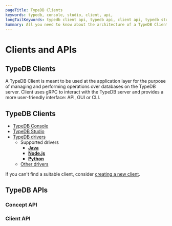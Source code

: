 ```yaml
---
pageTitle: TypeDB Clients
keywords: typedb, console, studio, client, api, 
longTailKeywords: typedb client api, typedb api, client api, typedb studio, typedb console
Summary: All you need to know about the architecture of a TypeDB Client.
---
```


# Clients and APIs

## TypeDB Clients

A TypeDB Client is meant to be used at the application layer for the purpose of managing and performing operations over 
databases on the TypeDB server. Client uses gRPC to interact with the TypeDB server and provides a more user-friendly interface: API, GUI or CLI.

<!---
List:
- Console, 
- Studio, 
- language clients, 
- other language clients
-->

## TypeDB Clients

- [TypeDB Console](../02-console/01-console.md)
- [TypeDB Studio](../07-studio/00-overview.md)
- [TypeDB drivers](../03-client-api/00-overview.md)
  - Supported drivers
    - [**Java**](../02-clients/java/01-java-overview.md)
    - [**Node.js**](../02-clients/node-js/01-node-js-overview.md)
    - [**Python**](../02-clients/python/01-python-overview.md)
  - [Other drivers](../02-clients/06-other-languages.md)

If you can't find a suitable client, consider [creating a new client](../02-clients/07-new-client.md).

## TypeDB APIs

### Concept API

### Client API
